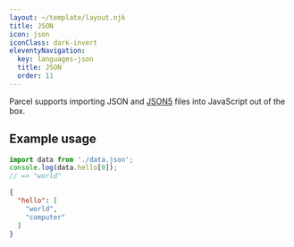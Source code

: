 ```yaml
---
layout: ~/template/layout.njk
title: JSON
icon: json
iconClass: dark-invert
eleventyNavigation:
  key: languages-json
  title: JSON
  order: 11
---
```


Parcel supports importing JSON and [JSON5](https://json5.org) files into JavaScript out of the box.

## Example usage

<sample>
<sample-file name="app.js">

```js
import data from './data.json';
console.log(data.hello[0]);
// => "world"
```

</sample-file>
<sample-file name="data.json">

```json
{
  "hello": [
    "world",
    "computer"
  ]
}
```

</sample-file>
</sample>
